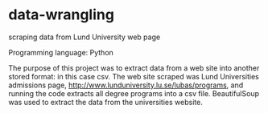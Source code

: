 # data-wrangling
scraping data from Lund University web page

Programming language: Python

The purpose of this project was to extract data from a web site into another stored format: in this case csv. The web site scraped 
was Lund Universities admissions page, http://www.lunduniversity.lu.se/lubas/programs, and running the code extracts all degree
programs into a csv file. BeautifulSoup was used to extract the data from the universities website.
